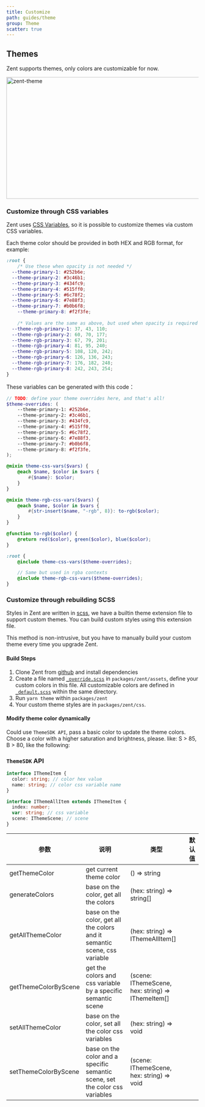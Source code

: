 ```yaml
---
title: Customize
path: guides/theme
group: Theme
scatter: true
---
```


## Themes

Zent supports themes, only colors are customizable for now.

![zent-theme](https://img.yzcdn.cn/zanui/react/zent-theme.png)

### Customize through CSS variables

Zent uses [CSS Variables](https://developer.mozilla.org/en-US/docs/Web/CSS/Using_CSS_custom_properties), so it is possible to customize themes via custom CSS variables.

Each theme color should be provided in both HEX and RGB format, for example:

```css
:root {
	/* Use these when opacity is not needed */
  --theme-primary-1: #252b6e;
  --theme-primary-2: #3c46b1;
  --theme-primary-3: #434fc9;
  --theme-primary-4: #515ff0;
  --theme-primary-5: #6c78f2;
  --theme-primary-6: #7e88f3;
  --theme-primary-7: #b0b6f8;
	--theme-primary-8: #f2f3fe;
	
	/* Values are the same as above, but used when opacity is required */
  --theme-rgb-primary-1: 37, 43, 110;
  --theme-rgb-primary-2: 60, 70, 177;
  --theme-rgb-primary-3: 67, 79, 201;
  --theme-rgb-primary-4: 81, 95, 240;
  --theme-rgb-primary-5: 108, 120, 242;
  --theme-rgb-primary-6: 126, 136, 243;
  --theme-rgb-primary-7: 176, 182, 248;
  --theme-rgb-primary-8: 242, 243, 254;
}
```

These variables can be generated with this code：

```scss
// TODO: define your theme overrides here, and that's all!
$theme-overrides: (
	--theme-primary-1: #252b6e,
	--theme-primary-2: #3c46b1,
	--theme-primary-3: #434fc9,
	--theme-primary-4: #515ff0,
	--theme-primary-5: #6c78f2,
	--theme-primary-6: #7e88f3,
	--theme-primary-7: #b0b6f8,
	--theme-primary-8: #f2f3fe,
);

@mixin theme-css-vars($vars) {
	@each $name, $color in $vars {
		#{$name}: $color;
	}
}

@mixin theme-rgb-css-vars($vars) {
	@each $name, $color in $vars {
		#{str-insert($name, "-rgb", 8)}: to-rgb($color);
	}
}

@function to-rgb($color) {
	@return red($color), green($color), blue($color);
}

:root {
	@include theme-css-vars($theme-overrides);

	// Same but used in rgba contexts
	@include theme-rgb-css-vars($theme-overrides);
}
```

### Customize through rebuilding SCSS

Styles in Zent are written in [scss](https://sass-lang.com), we have a builtin theme extension file to support custom themes. You can build custom styles using this extension file.

This method is non-intrusive, but you have to manually build your custom theme every time you upgrade Zent.

#### Build Steps

1. Clone Zent from [github](https://github.com/youzan/zent) and install dependencies
2. Create a file named [`_override.scss`](https://github.com/youzan/zent/blob/master/packages/zent/assets/theme/_override_.scss) in `packages/zent/assets`, define your custom colors in this file. All customizable colors are defined in [`_default.scss`](https://github.com/youzan/zent/blob/master/packages/zent/assets/theme/_default.scss) within the same directory.
3. Run `yarn theme` within `packages/zent`
4. Your custom theme styles are in `packages/zent/css`.

#### Modify theme color dynamically

Could use `ThemeSDK API`, pass a basic color to update the theme colors. Choose a color with a higher saturation and brightness, please. like: S > 85, B > 80, like the following:

<!-- demo-slot-1 -->

<!-- demo-slot-2 -->

<!-- demo-slot-3 -->

### `ThemeSDK` API

```ts
interface IThemeItem {
  color: string; // color hex value
  name: string; // color css variable name
}

interface IThemeAllItem extends IThemeItem {
  index: number;
  var: string; // css variable
  scene: IThemeScene; // scene
}
```


| 参数                  | 说明                                                                               | 类型                                                  | 默认值             |
| --------------------- | --------------------------------------------------------------------------------- | ---------------------------------------------------- | ------------------ |
| getThemeColor         | get current theme color                                                           | () => string                                         |                    |
| generateColors        | base on the color, get all the colors                                             | (hex: string) => string[]                            |                    |
| getAllThemeColor      | base on the color, get all the colors and it semantic scene, css variable         | (hex: string) => IThemeAllItem[]                     |                    |
| getThemeColorByScene  | get the colors and css variable by a specific semantic scene                       | (scene: IThemeScene, hex: string) => IThemeItem[]    |                   |
| setAllThemeColor      | base on the color, set all the color css variables                              | (hex: string) => void                                |                   |
| setThemeColorByScene  | base on the color and a specific semantic scene, set the color css variables     | (scene: IThemeScene, hex: string)  => void           |                    |

<style>
img[alt='zent-theme'] {
  width: 514px;
  height: 319px;
}
</style>